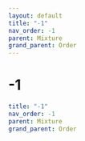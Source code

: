```yaml
---
layout: default
title: "-1"
nav_order: -1
parent: Mixture
grand_parent: Order
---
```


# -1

```yaml
title: "-1"
nav_order: -1
parent: Mixture
grand_parent: Order
```
